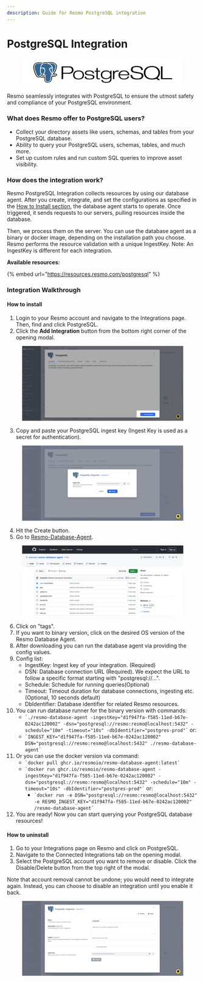 ```yaml
---
description: Guide for Resmo PostgreSQL integration
---
```


# PostgreSQL Integration

<figure><img src="../.gitbook/assets/postgresql-logo_.png" alt=""><figcaption></figcaption></figure>

Resmo seamlessly integrates with PostgreSQL to ensure the utmost safety and compliance of your PostgreSQL environment.

### What does Resmo offer to PostgreSQL users?

* Collect your directory assets like users, schemas, and tables from your PostgreSQL database.
* Ability to query your PostgreSQL users, schemas, tables, and much more.
* Set up custom rules and run custom SQL queries to improve asset visibility.

### How does the integration work?

Resmo PostgreSQL Integration collects resources by using our database agent. After you create, integrate, and set the configurations as specified in the [How to Install section](postgresql-integration.md#integration-walkthrough), the database agent starts to operate. Once triggered, it sends requests to our servers, pulling resources inside the database.&#x20;

Then, we process them on the server. You can use the database agent as a binary or docker image, depending on the installation path you choose. Resmo performs the resource validation with a unique IngestKey. Note: An IngestKey is different for each integration.

**Available resources:**

{% embed url="https://resources.resmo.com/postgresql" %}

### Integration Walkthrough

#### How to install

1. Login to your Resmo account and navigate to the Integrations page. Then, find and click PostgreSQL.
2. Click the **Add Integration** button from the bottom right corner of the opening modal.

<figure><img src="../.gitbook/assets/add-postgresql.png" alt=""><figcaption></figcaption></figure>

3. Copy and paste your PostgreSQL ingest key (Ingest Key is used as a secret for authentication).

<figure><img src="../.gitbook/assets/postgresql-ingest-key.png" alt=""><figcaption></figcaption></figure>

4. Hit the Create button.
5. Go to [Resmo-Database-Agent](https://github.com/resmoio/resmo-database-agent).

<figure><img src="../.gitbook/assets/resmo-agent.png" alt=""><figcaption></figcaption></figure>

6. Click on "tags".
7. If you want to binary version, click on the desired OS version of the Resmo Database Agent.
8. After downloading you can run the database agent via providing the config values.
9. Config list:
   * IngestKey: Ingest key of your integration. (Required)
   * DSN: Database connection URL (Required). We expect the URL to follow a specific format starting with "postgresql://...".
   * Schedule: Schedule for running queries(Optional)
   * Timeout: Timeout duration for database connections, ingesting etc. (Optional, 10 seconds default)
   * DbIdentifier: Database identifier for related Resmo resources.
10. You can run database runner for the binary version with commands:
    * `` `./resmo-database-agent -ingestKey="d1f947fa-f585-11ed-b67e-0242ac120002" -dsn="postgresql://resmo:resmo@localhost:5432" -schedule="10m" -timeout="10s" -dbIdentifier="postgres-prod"` `` or:
    * `` `INGEST_KEY="d1f947fa-f585-11ed-b67e-0242ac120002" DSN="postgresql://resmo:resmo@localhost:5432" ./resmo-database-agent` ``
11. Or you can use the docker version via command:
    * `` `docker pull ghcr.io/resmoio/resmo-database-agent:latest` ``
    * `` `docker run ghcr.io/resmoio/resmo-database-agent -ingestKey="d1f947fa-f585-11ed-b67e-0242ac120002" -dsn="postgresql://resmo:resmo@localhost:5432" -schedule="10m" -timeout="10s" -dbIdentifier="postgres-prod"` `` or:
      * `` `docker run -e DSN="postgresql://resmo:resmo@localhost:5432" -e RESMO_INGEST_KEY="d1f947fa-f585-11ed-b67e-0242ac120002" /resmo-database-agent` ``
12. You are ready! Now you can start querying your PostgreSQL database resources!

#### How to uninstall

1. Go to your Integrations page on Resmo and click on PostgreSQL.
2. Navigate to the Connected Integrations tab on the opening modal.
3. Select the PostgreSQL account you want to remove or disable. Click the Disable/Delete button from the top right of the modal.&#x20;

Note that account removal cannot be undone; you would need to integrate again. Instead, you can choose to disable an integration until you enable it back.

<figure><img src="../.gitbook/assets/uninstall-postgresql.png" alt=""><figcaption></figcaption></figure>

